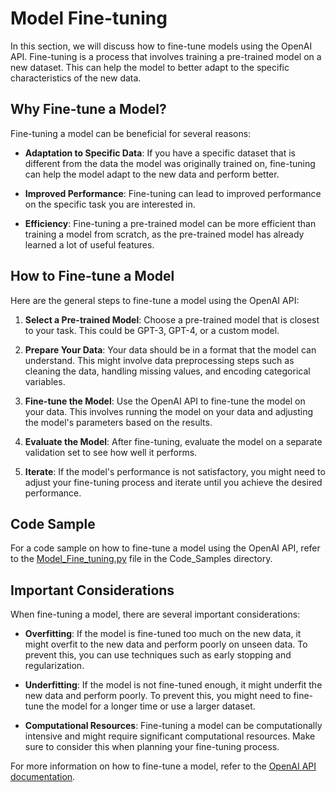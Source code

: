 # Model Fine-tuning

In this section, we will discuss how to fine-tune models using the OpenAI API. Fine-tuning is a process that involves training a pre-trained model on a new dataset. This can help the model to better adapt to the specific characteristics of the new data.

## Why Fine-tune a Model?

Fine-tuning a model can be beneficial for several reasons:

- **Adaptation to Specific Data**: If you have a specific dataset that is different from the data the model was originally trained on, fine-tuning can help the model adapt to the new data and perform better.

- **Improved Performance**: Fine-tuning can lead to improved performance on the specific task you are interested in.

- **Efficiency**: Fine-tuning a pre-trained model can be more efficient than training a model from scratch, as the pre-trained model has already learned a lot of useful features.

## How to Fine-tune a Model

Here are the general steps to fine-tune a model using the OpenAI API:

1. **Select a Pre-trained Model**: Choose a pre-trained model that is closest to your task. This could be GPT-3, GPT-4, or a custom model.

2. **Prepare Your Data**: Your data should be in a format that the model can understand. This might involve data preprocessing steps such as cleaning the data, handling missing values, and encoding categorical variables.

3. **Fine-tune the Model**: Use the OpenAI API to fine-tune the model on your data. This involves running the model on your data and adjusting the model's parameters based on the results.

4. **Evaluate the Model**: After fine-tuning, evaluate the model on a separate validation set to see how well it performs.

5. **Iterate**: If the model's performance is not satisfactory, you might need to adjust your fine-tuning process and iterate until you achieve the desired performance.

## Code Sample

For a code sample on how to fine-tune a model using the OpenAI API, refer to the [Model_Fine_tuning.py](Code_Samples/Model_Fine_tuning.py) file in the Code_Samples directory.

## Important Considerations

When fine-tuning a model, there are several important considerations:

- **Overfitting**: If the model is fine-tuned too much on the new data, it might overfit to the new data and perform poorly on unseen data. To prevent this, you can use techniques such as early stopping and regularization.

- **Underfitting**: If the model is not fine-tuned enough, it might underfit the new data and perform poorly. To prevent this, you might need to fine-tune the model for a longer time or use a larger dataset.

- **Computational Resources**: Fine-tuning a model can be computationally intensive and might require significant computational resources. Make sure to consider this when planning your fine-tuning process.

For more information on how to fine-tune a model, refer to the [OpenAI API documentation](https://openai.com/api).
